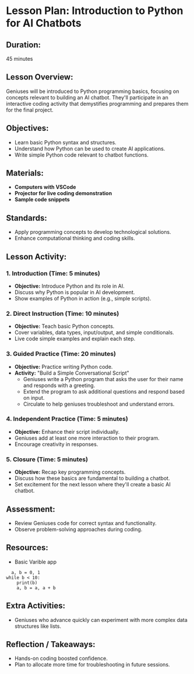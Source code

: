 # Lesson Plan: Introduction to Python for AI Chatbots

## **Duration:**
45 minutes

## **Lesson Overview:**
Geniuses will be introduced to Python programming basics, focusing on concepts relevant to building an AI chatbot. They'll participate in an interactive coding activity that demystifies programming and prepares them for the final project.

## **Objectives:**
- Learn basic Python syntax and structures.
- Understand how Python can be used to create AI applications.
- Write simple Python code relevant to chatbot functions.

## **Materials:**
- **Computers with VSCode**
- **Projector for live coding demonstration**
- **Sample code snippets**

## **Standards:**
- Apply programming concepts to develop technological solutions.
- Enhance computational thinking and coding skills.

## **Lesson Activity:**

### 1. **Introduction (Time: 5 minutes)**
   - **Objective:** Introduce Python and its role in AI.
   - Discuss why Python is popular in AI development.
   - Show examples of Python in action (e.g., simple scripts).

### 2. **Direct Instruction (Time: 10 minutes)**
   - **Objective:** Teach basic Python concepts.
   - Cover variables, data types, input/output, and simple conditionals.
   - Live code simple examples and explain each step.

### 3. **Guided Practice (Time: 20 minutes)**
   - **Objective:** Practice writing Python code.
   - **Activity:** "Build a Simple Conversational Script"
     - Geniuses write a Python program that asks the user for their name and responds with a greeting.
     - Extend the program to ask additional questions and respond based on input.
     - Circulate to help geniuses troubleshoot and understand errors.

### 4. **Independent Practice (Time: 5 minutes)**
   - **Objective:** Enhance their script individually.
   - Geniuses add at least one more interaction to their program.
   - Encourage creativity in responses.

### 5. **Closure (Time: 5 minutes)**
   - **Objective:** Recap key programming concepts.
   - Discuss how these basics are fundamental to building a chatbot.
   - Set excitement for the next lesson where they'll create a basic AI chatbot.

## **Assessment:**
- Review Geniuses code for correct syntax and functionality.
- Observe problem-solving approaches during coding.

## Resources:
- Basic Varible app
```
  a, b = 0, 1
while b < 10:
    print(b)
    a, b = a, a + b
```

## **Extra Activities:**
- Geniuses who advance quickly can experiment with more complex data structures like lists.

## **Reflection / Takeaways:**
- Hands-on coding boosted confidence.
- Plan to allocate more time for troubleshooting in future sessions.

